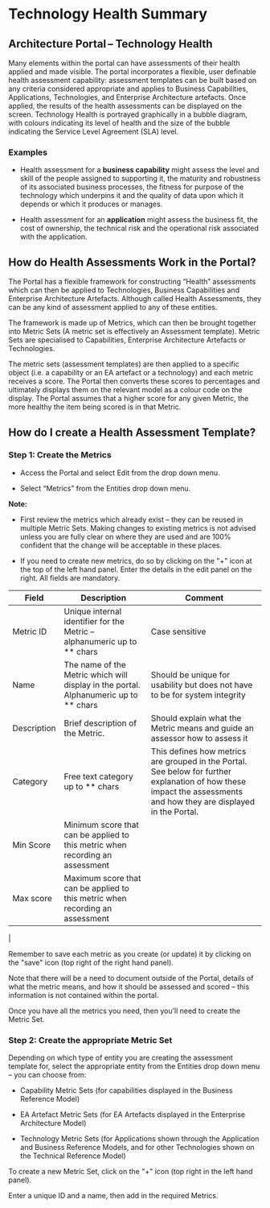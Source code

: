 # Technology Health Summary
## Architecture Portal – Technology Health

Many elements within the portal can have assessments of their health applied and made visible. The portal incorporates a flexible, user definable health assessment capability: assessment templates can be built based on any criteria considered appropriate and applies to Business Capabilities, Applications, Technologies, and Enterprise Architecture artefacts. Once applied, the results of the health assessments can be displayed on the screen. Technology Health is portrayed graphically in a bubble diagram, with colours indicating its level of health and the size of the bubble indicating the Service Level Agreement (SLA) level.

### Examples

- Health assessment for a **business capability** might assess the level and skill of the people assigned to supporting it, the maturity and robustness of its associated business processes, the fitness for purpose of the technology which underpins it and the quality of data upon which it depends or which it produces or manages. 

- Health assessment for an **application** might assess the business fit, the cost of ownership, the technical risk and the operational risk associated with the application. 


## How do Health Assessments Work in the Portal?

The Portal has a flexible framework for constructing “Health” assessments which can then be applied to Technologies, Business Capabilities and Enterprise Architecture Artefacts. Although called Health Assessments, they can be any kind of assessment applied to any of these entities. 

The framework is made up of Metrics, which can then be brought together into Metric Sets (A metric set is effectively an Assessment template). Metric Sets are specialised to Capabilities, Enterprise Architecture Artefacts or Technologies. 

The metric sets (assessment templates) are then applied to a specific object (i.e. a capability or an EA artefact or a technology) and each metric receives a score. The Portal then converts these scores to percentages and ultimately displays them on the relevant model as a colour code on the display. The Portal assumes that a higher score for any given Metric, the more healthy the item being scored is in that Metric. 

## How do I create a Health Assessment Template?

### Step 1: Create the Metrics

- Access the Portal and select Edit from the drop down menu.

- Select “Metrics” from the Entities drop down menu.


**Note:**
- First review the metrics which already exist – they can be reused in multiple Metric Sets. Making changes to existing metrics is not advised unless you are fully clear on where they are used and are 100% confident that the change will be acceptable in these places. 

- If you need to create new metrics, do so by clicking on the "+"  icon at the top of the left hand panel. Enter the details in the edit panel on the right. All fields are mandatory. 

| Field | Description | Comment | 
| ----------- | ----------- | ----------- |
| Metric ID | Unique internal identifier for the Metric – alphanumeric up to ** chars  |Case sensitive |
| Name | The name of the Metric which will display in the portal. Alphanumeric up to ** chars | Should be unique for usability but does not have to be for system integrity |
| Description | Brief description of the Metric. | Should explain what the Metric means and guide an assessor how to assess it |
| Category | Free text category up to ** chars | This defines how metrics are grouped in the Portal. See below for further explanation of how these impact the assessments and how they are displayed in the Portal. |
| Min Score | Minimum score that can be applied to this metric when recording an assessment | |
| Max score | Maximum score that can be applied to this metric when recording an assessment |  |
|      

Remember to save each metric as you create (or update) it by clicking on the "save" icon (top right of the right hand panel). 

Note that there will be a need to document outside of the Portal, details of what the metric means, and how it should be assessed and scored – this information is not contained within the portal. 

Once you have all the metrics you need, then you’ll need to create the Metric Set. 

### Step 2: Create the appropriate Metric Set

Depending on which type of entity you are creating the assessment template for, select the appropriate entity from the Entities drop down menu – you can choose from:  

- Capability Metric Sets (for capabilities displayed in the Business Reference Model)

- EA Artefact Metric Sets (for EA Artefacts displayed in the Enterprise Architecture Model)

- Technology Metric Sets (for Applications shown through the Application and Business Reference Models, and for other Technologies shown on the Technical Reference Model)

To create a new Metric Set, click on the "+" icon (top right in the left hand panel). 

Enter a unique ID and a name, then add in the required Metrics. 